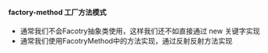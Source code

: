 #### factory-method 工厂方法模式

- 通常我们不会Facotry抽象类使用，这样我们还不如直接通过 new 关键字实现
- 通常我们使用FacotryMethod中的方法实现，通过反射反射方法实现